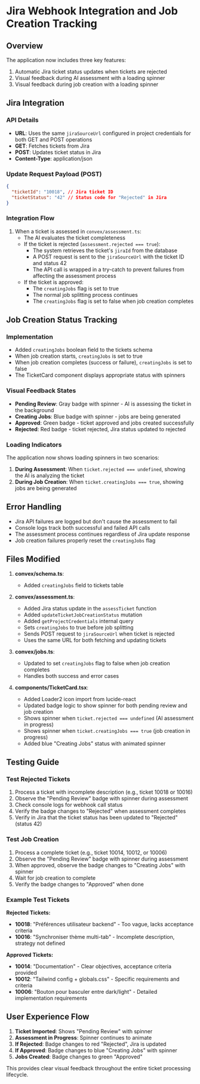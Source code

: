 # Jira Webhook Integration and Job Creation Tracking

## Overview

The application now includes three key features:

1. Automatic Jira ticket status updates when tickets are rejected
2. Visual feedback during AI assessment with a loading spinner
3. Visual feedback during job creation with a loading spinner

## Jira Integration

### API Details

- **URL**: Uses the same `jiraSourceUrl` configured in project credentials for both GET and POST operations
- **GET**: Fetches tickets from Jira
- **POST**: Updates ticket status in Jira
- **Content-Type**: application/json

### Update Request Payload (POST)

```json
{
  "ticketId": "10018", // Jira ticket ID
  "ticketStatus": "42" // Status code for "Rejected" in Jira
}
```

### Integration Flow

1. When a ticket is assessed in `convex/assessment.ts`:
   - The AI evaluates the ticket completeness
   - If the ticket is rejected (`assessment.rejected === true`):
     - The system retrieves the ticket's `jiraId` from the database
     - A POST request is sent to the `jiraSourceUrl` with the ticket ID and status 42
     - The API call is wrapped in a try-catch to prevent failures from affecting the assessment process
   - If the ticket is approved:
     - The `creatingJobs` flag is set to true
     - The normal job splitting process continues
     - The `creatingJobs` flag is set to false when job creation completes

## Job Creation Status Tracking

### Implementation

- Added `creatingJobs` boolean field to the tickets schema
- When job creation starts, `creatingJobs` is set to true
- When job creation completes (success or failure), `creatingJobs` is set to false
- The TicketCard component displays appropriate status with spinners

### Visual Feedback States

- **Pending Review**: Gray badge with spinner - AI is assessing the ticket in the background
- **Creating Jobs**: Blue badge with spinner - jobs are being generated
- **Approved**: Green badge - ticket approved and jobs created successfully
- **Rejected**: Red badge - ticket rejected, Jira status updated to rejected

### Loading Indicators

The application now shows loading spinners in two scenarios:

1. **During Assessment**: When `ticket.rejected === undefined`, showing the AI is analyzing the ticket
2. **During Job Creation**: When `ticket.creatingJobs === true`, showing jobs are being generated

## Error Handling

- Jira API failures are logged but don't cause the assessment to fail
- Console logs track both successful and failed API calls
- The assessment process continues regardless of Jira update response
- Job creation failures properly reset the `creatingJobs` flag

## Files Modified

1. **convex/schema.ts**:
   - Added `creatingJobs` field to tickets table

2. **convex/assessment.ts**:
   - Added Jira status update in the `assessTicket` function
   - Added `updateTicketJobCreationStatus` mutation
   - Added `getProjectCredentials` internal query
   - Sets `creatingJobs` to true before job splitting
   - Sends POST request to `jiraSourceUrl` when ticket is rejected
   - Uses the same URL for both fetching and updating tickets

3. **convex/jobs.ts**:
   - Updated to set `creatingJobs` flag to false when job creation completes
   - Handles both success and error cases

4. **components/TicketCard.tsx**:
   - Added Loader2 icon import from lucide-react
   - Updated badge logic to show spinner for both pending review and job creation
   - Shows spinner when `ticket.rejected === undefined` (AI assessment in progress)
   - Shows spinner when `ticket.creatingJobs === true` (job creation in progress)
   - Added blue "Creating Jobs" status with animated spinner

## Testing Guide

### Test Rejected Tickets

1. Process a ticket with incomplete description (e.g., ticket 10018 or 10016)
2. Observe the "Pending Review" badge with spinner during assessment
3. Check console logs for webhook call status
4. Verify the badge changes to "Rejected" when assessment completes
5. Verify in Jira that the ticket status has been updated to "Rejected" (status 42)

### Test Job Creation

1. Process a complete ticket (e.g., ticket 10014, 10012, or 10006)
2. Observe the "Pending Review" badge with spinner during assessment
3. When approved, observe the badge changes to "Creating Jobs" with spinner
4. Wait for job creation to complete
5. Verify the badge changes to "Approved" when done

### Example Test Tickets

**Rejected Tickets:**

- **10018**: "Préférences utilisateur backend" - Too vague, lacks acceptance criteria
- **10016**: "Synchroniser thème multi-tab" - Incomplete description, strategy not defined

**Approved Tickets:**

- **10014**: "Documentation" - Clear objectives, acceptance criteria provided
- **10012**: "Tailwind config + globals.css" - Specific requirements and criteria
- **10006**: "Bouton pour basculer entre dark/light" - Detailed implementation requirements

## User Experience Flow

1. **Ticket Imported**: Shows "Pending Review" with spinner
2. **Assessment in Progress**: Spinner continues to animate
3. **If Rejected**: Badge changes to red "Rejected", Jira is updated
4. **If Approved**: Badge changes to blue "Creating Jobs" with spinner
5. **Jobs Created**: Badge changes to green "Approved"

This provides clear visual feedback throughout the entire ticket processing lifecycle.

```

```
